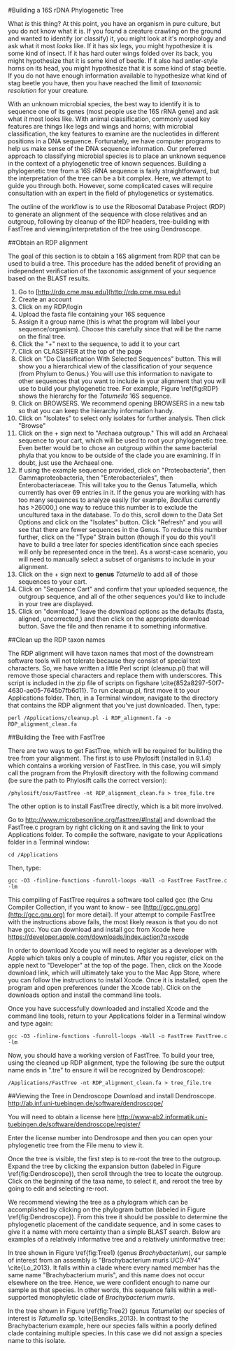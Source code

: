 #Building a 16S rDNA Phylogenetic Tree

What _is_ this thing? At this point, you have an organism in pure culture, but you do not know what it is. If you found a creature crawling on the ground and
wanted to identify (or classify) it, you might look at it's morphology and ask what it most _looks_ like. If it has six legs, you might hypothesize it is some kind of
insect. If it has hard outer wings folded over its back, you might hypothesize that it is some kind of beetle. If it also had antler-style horns on its head, you might
hypothesize that it is some kind of stag beetle. If you do not have enough information available to hypothesize what kind of stag beetle you have, then you have reached the
limit of *taxonomic resolution* for your creature. 

With an unknown microbial species, the best way to identify it is to sequence one of its genes (most people
use the 16S rRNA gene) and ask what _it_ most looks like. With animal classification, commonly used key features are things like legs and wings and horns; with microbial
classification, the key features to examine are the nucleotides in different positions in a DNA sequence. Fortunately, we have computer programs to help us make
sense of the DNA sequence information. Our preferred approach to classifying microbial species is to place an unknown sequence in the context of a
phylogenetic tree of known sequences. Building a phylogenetic tree from a 16S rRNA sequence is fairly straightforward, but the interpretation of the tree can be
a bit complex. Here, we attempt to guide you through both. However, some complicated cases will require consultation with an expert in the field of
phylogenetics or systematics.

The outline of the workflow is to use the Ribosomal Database Project (RDP) to generate an alignment of the sequence with close relatives and an outgroup,
following by cleanup of the RDP headers, tree-building with FastTree and viewing/interpretation of the tree using Dendroscope.

##Obtain an RDP alignment

The goal of this section is to obtain a 16S alignment from RDP that can be used to build a tree. This procedure has the added benefit of providing an independent verification of the taxonomic assignment of your sequence based on the BLAST results.

1. Go to [http://rdp.cme.msu.edu](http://rdp.cme.msu.edu) 
2. Create an account 
3. Click on my RDP/login 
4. Upload the fasta file containing your 16S sequence 
5. Assign it a group name (this is what the program will label your sequence/organism). Choose this carefully since that will be the name on the final tree. 
6. Click the "+" next to the sequence, to add it to your cart
7. Click on CLASSIFIER at the top of the page
8. Click on "Do Classification With Selected Sequences" button. This will show you a hierarchical view of the classification of your sequence (from Phylum to Genus.) You will use this information to navigate to other sequences that you want to include in your alignment that you will use to build your phylogenetic tree. For example, Figure \ref{fig:RDP} shows the hierarchy for the _Tatumella_ 16S sequence. 
8. Click on BROWSERS. We recommend opening BROWSERS in a new tab so that you can keep the hierarchy information handy.
9. Click on "Isolates" to select only isolates for further analysis.  Then click "Browse"
10. Click on the + sign next to "Archaea outgroup." This will add an Archaeal sequence to your cart, which will be used to root your phylogenetic tree.  Even better would be to chose an outgroup within the same bacterial phyla that you know to be outside of the clade you are examining.  If in doubt, just use the Archaeal one.
11. If using the example sequence provided, click on "Proteobacteria", then Gammaproteobacteria, then "Enterobacteriales", then Enterobacteriaceae. This will take you to the Genus Tatumella, which currently has over 69 entries in it. If the genus you are working with has too many sequences to analyze easily (for example, _Bacillus_ currently has >26000,) one way to reduce this number is to exclude the uncultured taxa in the database. To do this, scroll down to the Data Set Options and click on the "Isolates" button. Click "Refresh" and you will see that there are fewer sequences in the Genus. To reduce this number further, click on the "Type" Strain button (though if you do this you'll have to build a tree later for species identification since each species will only be represented once in the tree). As a worst-case scenario, you will need to manually select a subset of organisms to include in your alignment.
12. Click on the + sign next to **genus** _Tatumella_ to add all of those sequences to your cart.
13. Click on "Sequence Cart" and confirm that your uploaded sequence, the outgroup sequence, and all of the other sequences you'd like to include in your tree are displayed.
14. Click on "download," leave the download options as the defaults (fasta, aligned, uncorrected,) and then click on the appropriate download button. Save the file and then rename it to something informative.

##Clean up the RDP taxon names

The RDP alignment will have taxon names that most of the downstream software tools will not tolerate because they consist of special text characters. So, we have written a little Perl script (cleanup.pl) that will remove those special characters and replace them with underscores. This script is included in the zip file of scripts on figshare \cite{852a8297-50f7-4630-ae05-7645b7fb6d11}. To run cleanup.pl, first move it to your Applications folder. Then, in a Terminal window, navigate to the directory that contains the RDP alignment that you've just downloaded. Then, type:

    perl /Applications/cleanup.pl -i RDP_alignment.fa -o RDP_alignment_clean.fa

##Building the Tree with FastTree 

There are two ways to get FastTree, which will be required for building the tree from your alignment.  The first is to use Phylosift (installed in 9.1.4) which contains a working version of FastTree.  In this case, you will simply call the program from the Phylosift directory with the following command (be sure the path to Phylosift calls the correct version):

    /phylosift/osx/FastTree -nt RDP_alignment_clean.fa > tree_file.tre


The other option is to install FastTree directly, which is a bit more involved.

Go to http://www.microbesonline.org/fasttree/#Install
and download the FastTree.c program by right clicking on it and saving the link to your Applications folder. To compile the software, navigate to your Applications folder in a Terminal window:

    cd /Applications

Then, type:

    gcc -O3 -finline-functions -funroll-loops -Wall -o FastTree FastTree.c -lm

This compiling of FastTree requires a software tool called gcc (the Gnu Compiler Collection, if you want to know - see [http://gcc.gnu.org](http://gcc.gnu.org) for more detail). If your attempt to compile FastTree with the instructions above fails, the most likely reason is that you do not have gcc. You can download and install gcc from Xcode here https://developer.apple.com/downloads/index.action?q=xcode

In order to download Xcode you will need to register as a developer with Apple which takes only a couple of minutes. After you register, click on the apple next to "Developer" at the top of the page. Then, click on the Xcode download link, which will ultimately take you to the Mac App Store, where you can follow the instructions to install Xcode. Once it is installed, open the program and open preferences (under the Xcode tab). Click on the downloads option and install the command line tools. 

Once you have successfully downloaded and installed Xcode and the command line tools, return to your Applications folder in a Terminal window and type again:

    gcc -O3 -finline-functions -funroll-loops -Wall -o FastTree FastTree.c -lm
    
Now, you should have a working version of FastTree. To build your tree, using the cleaned up RDP alignment, type the following (be sure the output name ends in ".tre" to ensure it will be recognized by Dendroscope):

    /Applications/FastTree -nt RDP_alignment_clean.fa > tree_file.tre 

##Viewing the Tree in Dendroscope
Download and install Dendroscope.
http://ab.inf.uni-tuebingen.de/software/dendroscope/

You will need to obtain a license here
http://www-ab2.informatik.uni-tuebingen.de/software/dendroscope/register/

Enter the license number into Dendrosope and then you can open your phylogenetic tree from the File menu to view it.

Once the tree is visible, the first step is to re-root the tree to the outgroup. Expand the tree by clicking the expansion button (labeled in Figure \ref{fig:Dendroscope}), then scroll through the tree to locate the outgroup. Click on the beginning of the taxa name, to select it, and reroot the tree by going to edit and selecting re-root.

We recommend viewing the tree as a phylogram which can be accomplished by clicking on the phylogram button (labeled in Figure \ref{fig:Dendroscope}). From this tree it should be possible to determine the phylogenetic placement of the candidate sequence, and in some cases to give it a name with more certainty than a simple BLAST search.  Below are examples of a relatively informative tree and a relatively uninformative tree:
 
In tree shown in Figure \ref{fig:Tree1} (genus _Brachybacterium_), our sample of interest from an assembly is "Brachybacterium muris UCD-AY4" \cite{Lo\_2013}. It falls within a clade where every named member has the same name "Brachybacterium muris", and this name does not occur elsewhere on the tree. Hence, we were confident enough to name our sample as that species. In other words, this sequence falls within a well-supported monophyletic clade of _Brachybacterium muris_.
 
In the tree shown in Figure \ref{fig:Tree2} (genus _Tatumella_) our species of interest is _Tatumella_ sp.  \cite{Bendiks_2013}. In contrast to the Brachybacterium example, here our species falls within a poorly defined clade containing multiple species. In this case we did not assign a species name to this isolate.
